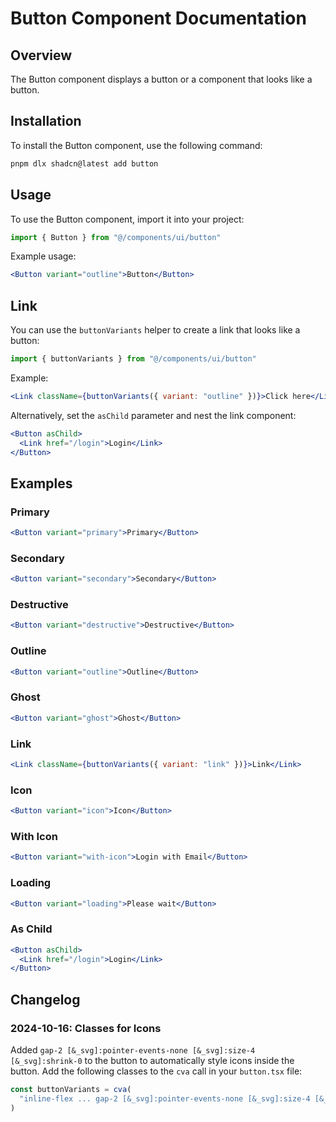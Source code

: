# Button Component Documentation

## Overview
The Button component displays a button or a component that looks like a button.

## Installation
To install the Button component, use the following command:

```bash
pnpm dlx shadcn@latest add button
```

## Usage
To use the Button component, import it into your project:

```javascript
import { Button } from "@/components/ui/button"
```

Example usage:

```jsx
<Button variant="outline">Button</Button>
```

## Link
You can use the `buttonVariants` helper to create a link that looks like a button:

```javascript
import { buttonVariants } from "@/components/ui/button"
```

Example:

```jsx
<Link className={buttonVariants({ variant: "outline" })}>Click here</Link>
```

Alternatively, set the `asChild` parameter and nest the link component:

```jsx
<Button asChild>
  <Link href="/login">Login</Link>
</Button>
```

## Examples

### Primary
```jsx
<Button variant="primary">Primary</Button>
```

### Secondary
```jsx
<Button variant="secondary">Secondary</Button>
```

### Destructive
```jsx
<Button variant="destructive">Destructive</Button>
```

### Outline
```jsx
<Button variant="outline">Outline</Button>
```

### Ghost
```jsx
<Button variant="ghost">Ghost</Button>
```

### Link
```jsx
<Link className={buttonVariants({ variant: "link" })}>Link</Link>
```

### Icon
```jsx
<Button variant="icon">Icon</Button>
```

### With Icon
```jsx
<Button variant="with-icon">Login with Email</Button>
```

### Loading
```jsx
<Button variant="loading">Please wait</Button>
```

### As Child
```jsx
<Button asChild>
  <Link href="/login">Login</Link>
</Button>
```

## Changelog

### 2024-10-16: Classes for Icons
Added `gap-2 [&_svg]:pointer-events-none [&_svg]:size-4 [&_svg]:shrink-0` to the button to automatically style icons inside the button. Add the following classes to the `cva` call in your `button.tsx` file:

```javascript
const buttonVariants = cva(
  "inline-flex ... gap-2 [&_svg]:pointer-events-none [&_svg]:size-4 [&_svg]:shrink-0"
)
```
